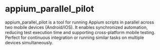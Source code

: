 # appium_parallel_pilot
appium_parallel_pilot is a tool for running Appium scripts in parallel across two mobile devices (Android/iOS). It enables synchronized automation, reducing test execution time and supporting cross-platform mobile testing. Perfect for continuous integration or running similar tasks on multiple devices simultaneously.
